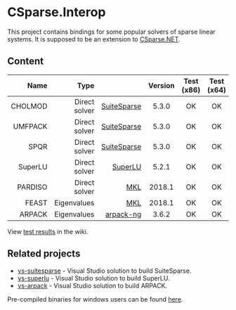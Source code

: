 # CSparse.Interop

This project contains bindings for some popular solvers of sparse linear systems. It is supposed to be an extension to [CSparse.NET](https://github.com/wo80/CSparse.NET).

## Content

| Name      | Type |          | Version | Test (x86)  | Test (x64) |
|----------:|-----:|---------:|:-------:|:-----------:|:----------:|
| CHOLMOD | Direct solver | [SuiteSparse](http://faculty.cse.tamu.edu/davis/suitesparse.html) | 5.3.0 | OK | OK |
| UMFPACK | Direct solver | [SuiteSparse](http://faculty.cse.tamu.edu/davis/suitesparse.html) | 5.3.0 | OK | OK |
| SPQR    | Direct solver | [SuiteSparse](http://faculty.cse.tamu.edu/davis/suitesparse.html) | 5.3.0 | OK | OK |
| SuperLU | Direct solver | [SuperLU](http://crd-legacy.lbl.gov/~xiaoye/SuperLU/) | 5.2.1 | OK | OK |
| PARDISO | Direct solver | [MKL](https://software.intel.com/en-us/mkl-developer-reference-c-intel-mkl-pardiso-parallel-direct-sparse-solver-interface) | 2018.1 | OK | OK |
| FEAST   | Eigenvalues   | [MKL](https://software.intel.com/en-us/mkl-developer-reference-c-the-feast-algorithm) | 2018.1 | OK | OK |
| ARPACK  | Eigenvalues   | [arpack-ng](https://github.com/opencollab/arpack-ng) | 3.6.2 | OK | OK |

View [test results](https://github.com/wo80/csparse-interop/wiki/Test-Results) in the wiki.

## Related projects

* [vs-suitesparse](https://github.com/wo80/vs-suitesparse/) - Visual Studio solution to build SuiteSparse.
* [vs-superlu](https://github.com/wo80/vs-superlu/) - Visual Studio solution to build SuperLU.
* [vs-arpack](https://github.com/wo80/vs-arpack/) - Visual Studio solution to build ARPACK.

Pre-compiled binaries for windows users can be found [here](http://wo80.bplaced.net/math/packages.html).
